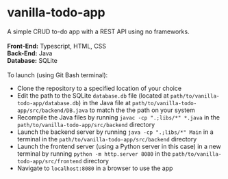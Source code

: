 # vanilla-todo-app
A simple CRUD to-do app with a REST API using no frameworks. \
\
**Front-End:** Typescript, HTML, CSS \
**Back-End:** Java \
**Database:** SQLite \
\
To launch (using Git Bash terminal):
- Clone the repository to a specified location of your choice
- Edit the path to the SQLite ```database.db``` file (located at ```path/to/vanilla-todo-app/database.db```) in the Java file at ```path/to/vanilla-todo-app/src/backend/DB.java``` to match the the path on your system
- Recompile the Java files by running ```javac -cp ".;libs/*" *.java``` in the ```path/to/vanilla-todo-app/src/backend``` directory
- Launch the backend server by running ```java -cp ".;libs/*" Main``` in a terminal in the ```path/to/vanilla-todo-app/src/backend``` directory
- Launch the frontend server (using a Python server in this case) in a new terminal by running ```python -m http.server 8080``` in the ```path/to/vanilla-todo-app/src/frontend``` directory
- Navigate to ```localhost:8080``` in a browser to use the app